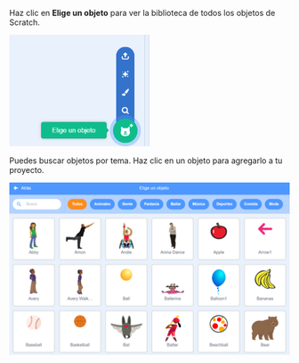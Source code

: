 Haz clic en **Elige un objeto** para ver la biblioteca de todos los objetos de Scratch.

![The 'Choose a Sprite' icon highlighted.](images/sprite-library.png)

Puedes buscar objetos por tema. Haz clic en un objeto para agregarlo a tu proyecto.

![The Sprite Library.](images/sprite-choose.png)